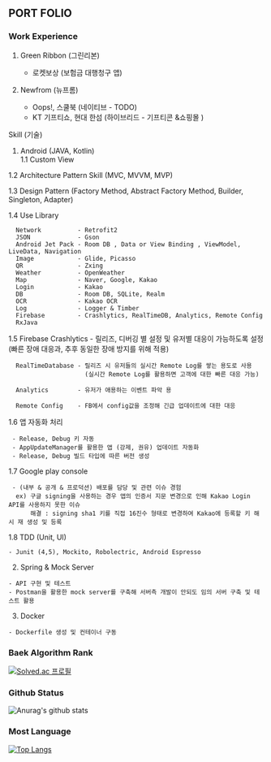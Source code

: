 ## PORT FOLIO

### Work Experience
1. Green Ribbon (그린리본)
      - 로켓보상      (보험금 대행청구 앱)
     
2. Newfrom (뉴프롬) 
      - Oops!, 스쿨북          (네이티브 - TODO)
      - KT 기프티쇼, 현대 한섬  (하이브리드 - 기프티콘 &쇼핑몰 )
      
Skill (기술)  
1. Android (JAVA, Kotlin)   
  1.1 Custom View  

  1.2 Architecture Pattern Skill (MVC, MVVM, MVP)  

  1.3 Design Pattern (Factory Method, Abstract Factory Method, Builder, Singleton, Adapter)    

  1.4 Use Library  

      Network          - Retrofit2  
      JSON             - Gson  
      Android Jet Pack - Room DB , Data or View Binding , ViewModel, LiveData, Navigation  
      Image            - Glide, Picasso  
      QR               - Zxing  
      Weather          - OpenWeather  
      Map              - Naver, Google, Kakao  
      Login            - Kakao  
      DB               - Room DB, SQLite, Realm  
      OCR              - Kakao OCR  
      Log              - Logger & Timber
      Firebase         - Crashlytics, RealTimeDB, Analytics, Remote Config
      RxJava
  
  1.5 Firebase 
      Crashlytics      - 릴리즈, 디버깅 별 설정 및 유저별 대응이 가능하도록 설정  
                         (빠른 장애 대응과, 추후 동일한 장애 방지를 위해 적용)  
                           
      RealTimeDatabase - 릴리즈 시 유저들의 실시간 Remote Log를 쌓는 용도로 사용
                         (실시간 Remote Log를 활용하면 고객에 대한 빠른 대응 가능)
  
      Analytics        - 유저가 애용하는 이벤트 파악 용  
             
      Remote Config    - FB에서 config값을 조정해 긴급 업데이트에 대한 대응
      
  1.6 앱 자동화 처리  

     - Release, Debug 키 자동
     - AppUpdateManager를 활용한 앱 (강제, 권유) 업데이트 자동화
     - Release, Debug 빌드 타입에 따른 버전 생성
  
  1.7 Google play console  

     - (내부 & 공개 & 프로덕션) 배포를 담당 및 관련 이슈 경험
      ex) 구글 signing을 사용하는 경우 앱의 인증서 지문 변경으로 인해 Kakao Login API를 사용하지 못한 이슈 
          해결 : signing sha1 키를 직접 16진수 형태로 변경하여 Kakao에 등록할 키 해시 재 생성 및 등록
       
  1.8 TDD (Unit, UI)  

    - Junit (4,5), Mockito, Robolectric, Android Espresso  


  2. Spring & Mock Server  

    - API 구현 및 테스트 
    - Postman을 활용한 mock server를 구축해 서버측 개발이 안되도 임의 서버 구축 및 테스트 활용

  3. Docker  

    - Dockerfile 생성 및 컨테이너 구동
 

### Baek Algorithm Rank
[![Solved.ac
프로필](http://mazassumnida.wtf/api/v2/generate_badge?boj=tlsehdro2)](https://solved.ac/{tlsehdro2})

### Github Status
![Anurag's github stats](https://github-readme-stats.vercel.app/api?username=OreoChoi&show_icons=true&theme=dracula)
  
### Most Language
[![Top Langs](https://github-readme-stats.vercel.app/api/top-langs/?username=OreoChoi&langs_count=8)](https://github.com/anuraghazra/github-readme-stats)
